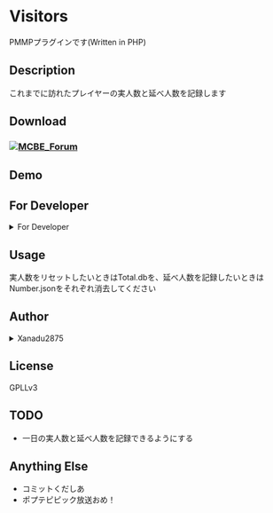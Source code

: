 # Visitors

PMMPプラグインです(Written in PHP)

## Description

これまでに訪れたプレイヤーの実人数と延べ人数を記録します

## Download

### [![MCBE_Forum](https://forum.mcbe.jp/styles/uix_dark/images/logo.png)]()

## Demo

## For Developer

<details><summary>For Developer</summary>

### Caution
plugin.ymlに`depend: Visitors`を追加してください。

### How to Use
`xanadu2875\Visitors\Viitros::getInstance()` でPreTeleporterの関数にアクセスできます。

| 関数 | パラメーター | 説明 |
| :-------: | :---: | :---------: |
| Visitors#getNumber(void) | | 実人数を返します |
| Visitors#getTotal(void) | | 延べ人数を返します |

例:
```PHP
use xanadu2875\preteleporter\PreTeleporter;
Server::getInstance()->getLogger()->notice("実人数: {Visitors::getInstance()->getNumber()} 延べ人数: {Visitors::getInstance()->getTotal()}");
```

</details>

## Usage

実人数をリセットしたいときはTotal.dbを、延べ人数を記録したいときはNumber.jsonをそれぞれ消去してください

## Author

<details><summary>Xanadu2875</summary>

Twitter
[@xanadu2875](https://twitter.com/xanadu2875)

Lobi
[1a8ca](https://web.lobi.co/user/1a8ca6d4fdd1d87e0f26c68e18f08de6413f7d36)
</details>

## License

GPLLv3

## TODO

- 一日の実人数と延べ人数を記録できるようにする

## Anything Else

- コミットくだしあ
- ポプテピピック放送おめ！
